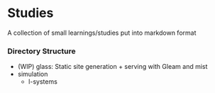 # Studies
A collection of small learnings/studies put into markdown format

### Directory Structure
- (WIP) glass: Static site generation + serving with Gleam and mist
- simulation
    - l-systems

